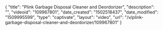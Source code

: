 {
    "title": "Plink Garbage Disposal Cleaner and Deordorizer",
    "description": "",
    "videoid": "109967801",
    "date_created": "1502518437",
    "date_modified": "1509995599",
    "type": "captivate",
    "layout": "video",
    "url": "\/v\/plink-garbage-disposal-cleaner-and-deordorizer\/109967801"
}